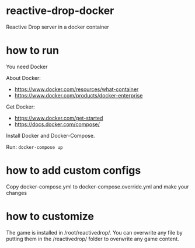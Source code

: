 # reactive-drop-docker
Reactive Drop server in a docker container

# how to run
You need Docker

About Docker:
- https://www.docker.com/resources/what-container
- https://www.docker.com/products/docker-enterprise

Get Docker:
- https://www.docker.com/get-started
- https://docs.docker.com/compose/

Install Docker and Docker-Compose.

Run: `docker-compose up`

# how to add custom configs

Copy docker-compose.yml to docker-compose.override.yml and make your changes

# how to customize
The game is installed in /root/reactivedrop/. You can overwrite any file 
by putting them in the /reactivedrop/ folder to overwrite any game content.  

